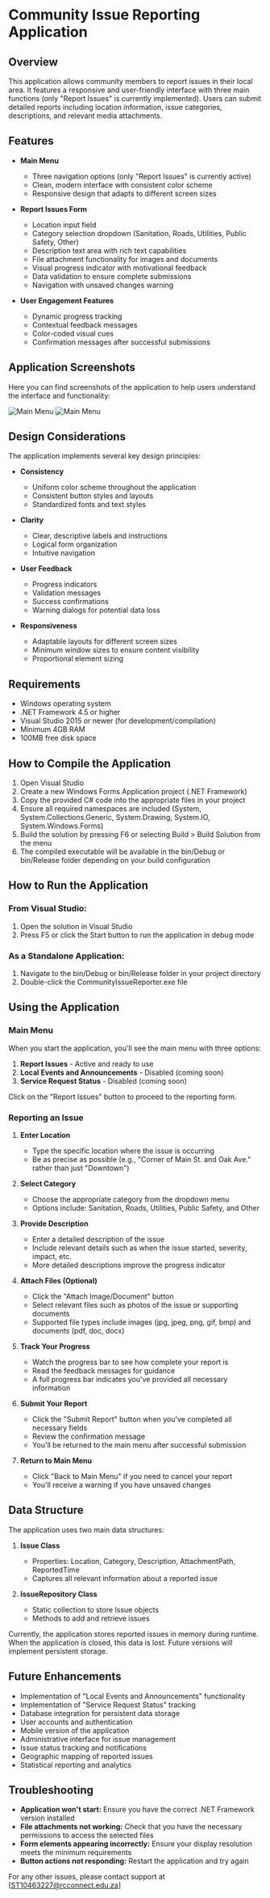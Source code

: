 # Community Issue Reporting Application

## Overview
This application allows community members to report issues in their local area. It features a responsive and user-friendly interface with three main functions (only "Report Issues" is currently implemented). Users can submit detailed reports including location information, issue categories, descriptions, and relevant media attachments.

## Features
- **Main Menu**
  - Three navigation options (only "Report Issues" is currently active)
  - Clean, modern interface with consistent color scheme
  - Responsive design that adapts to different screen sizes

- **Report Issues Form**
  - Location input field
  - Category selection dropdown (Sanitation, Roads, Utilities, Public Safety, Other)
  - Description text area with rich text capabilities
  - File attachment functionality for images and documents
  - Visual progress indicator with motivational feedback
  - Data validation to ensure complete submissions
  - Navigation with unsaved changes warning

- **User Engagement Features**
  - Dynamic progress tracking
  - Contextual feedback messages
  - Color-coded visual cues
  - Confirmation messages after successful submissions

## Application Screenshots
Here you can find screenshots of the application to help users understand the interface and functionality:

![Main Menu](./assets/Screenshot%202025-04-07%20214758.png)
![Main Menu](./assets/Screenshot%25202025-04-07%2520214758.png)

## Design Considerations
The application implements several key design principles:

- **Consistency**
  - Uniform color scheme throughout the application
  - Consistent button styles and layouts
  - Standardized fonts and text styles

- **Clarity**
  - Clear, descriptive labels and instructions
  - Logical form organization
  - Intuitive navigation

- **User Feedback**
  - Progress indicators
  - Validation messages
  - Success confirmations
  - Warning dialogs for potential data loss

- **Responsiveness**
  - Adaptable layouts for different screen sizes
  - Minimum window sizes to ensure content visibility
  - Proportional element sizing

## Requirements
- Windows operating system
- .NET Framework 4.5 or higher
- Visual Studio 2015 or newer (for development/compilation)
- Minimum 4GB RAM
- 100MB free disk space

## How to Compile the Application
1. Open Visual Studio
2. Create a new Windows Forms Application project (.NET Framework)
3. Copy the provided C# code into the appropriate files in your project
4. Ensure all required namespaces are included (System, System.Collections.Generic, System.Drawing, System.IO, System.Windows.Forms)
5. Build the solution by pressing F6 or selecting Build > Build Solution from the menu
6. The compiled executable will be available in the bin/Debug or bin/Release folder depending on your build configuration

## How to Run the Application
### From Visual Studio:
1. Open the solution in Visual Studio
2. Press F5 or click the Start button to run the application in debug mode

### As a Standalone Application:
1. Navigate to the bin/Debug or bin/Release folder in your project directory
2. Double-click the CommunityIssueReporter.exe file

## Using the Application

### Main Menu
When you start the application, you'll see the main menu with three options:
1. **Report Issues** - Active and ready to use
2. **Local Events and Announcements** - Disabled (coming soon)
3. **Service Request Status** - Disabled (coming soon)

Click on the "Report Issues" button to proceed to the reporting form.

### Reporting an Issue
1. **Enter Location**
   - Type the specific location where the issue is occurring
   - Be as precise as possible (e.g., "Corner of Main St. and Oak Ave." rather than just "Downtown")

2. **Select Category**
   - Choose the appropriate category from the dropdown menu
   - Options include: Sanitation, Roads, Utilities, Public Safety, and Other

3. **Provide Description**
   - Enter a detailed description of the issue
   - Include relevant details such as when the issue started, severity, impact, etc.
   - More detailed descriptions improve the progress indicator

4. **Attach Files (Optional)**
   - Click the "Attach Image/Document" button
   - Select relevant files such as photos of the issue or supporting documents
   - Supported file types include images (jpg, jpeg, png, gif, bmp) and documents (pdf, doc, docx)

5. **Track Your Progress**
   - Watch the progress bar to see how complete your report is
   - Read the feedback messages for guidance
   - A full progress bar indicates you've provided all necessary information

6. **Submit Your Report**
   - Click the "Submit Report" button when you've completed all necessary fields
   - Review the confirmation message
   - You'll be returned to the main menu after successful submission

7. **Return to Main Menu**
   - Click "Back to Main Menu" if you need to cancel your report
   - You'll receive a warning if you have unsaved changes

## Data Structure
The application uses two main data structures:

1. **Issue Class**
   - Properties: Location, Category, Description, AttachmentPath, ReportedTime
   - Captures all relevant information about a reported issue

2. **IssueRepository Class**
   - Static collection to store Issue objects
   - Methods to add and retrieve issues

Currently, the application stores reported issues in memory during runtime. When the application is closed, this data is lost. Future versions will implement persistent storage.

## Future Enhancements
- Implementation of "Local Events and Announcements" functionality
- Implementation of "Service Request Status" tracking
- Database integration for persistent data storage
- User accounts and authentication
- Mobile version of the application
- Administrative interface for issue management
- Issue status tracking and notifications
- Geographic mapping of reported issues
- Statistical reporting and analytics

## Troubleshooting
- **Application won't start:** Ensure you have the correct .NET Framework version installed
- **File attachments not working:** Check that you have the necessary permissions to access the selected files
- **Form elements appearing incorrectly:** Ensure your display resolution meets the minimum requirements
- **Button actions not responding:** Restart the application and try again

For any other issues, please contact support at [ST10463227@rcconnect.edu.za]
